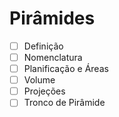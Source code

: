 # Pirâmides

- [ ] Definição
- [ ] Nomenclatura
- [ ] Planificação e Áreas
- [ ] Volume
- [ ] Projeções
- [ ] Tronco de Pirâmide
